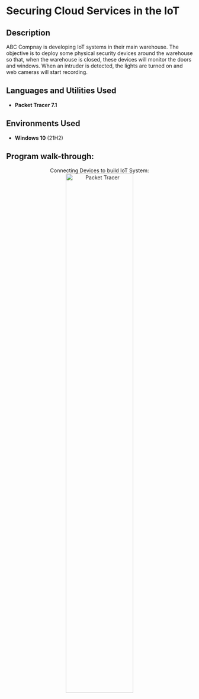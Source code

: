 <h1>Securing Cloud Services in the IoT</h1>

<h2>Description</h2>
ABC Compnay is developing IoT systems in their main warehouse. The objective is to deploy some physical security devices around the warehouse so that, when the warehouse is closed, these devices will monitor the doors and windows. When an intruder is detected, the lights are turned on and web cameras will start recording.
<br />


<h2>Languages and Utilities Used</h2>

- <b>Packet Tracer 7.1</b> 


<h2>Environments Used </h2>

- <b>Windows 10</b> (21H2)

<h2>Program walk-through:</h2>

<p align="center">
Connecting Devices to build IoT System: <br/>
<img src="https://i.imgur.com/k5u0md3.png" height="60%" width="60%" alt="Packet Tracer"/>
<br />
<br />

</p>

<!--
 ```diff
- text in red
+ text in green
! text in orange
# text in gray
@@ text in purple (and bold)@@
```
--!></h1>


